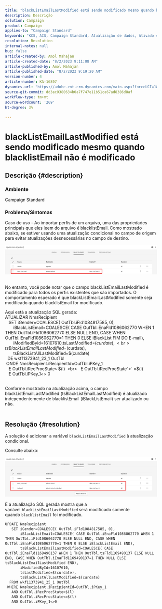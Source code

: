 ```yaml
---
title: "blackListEmailLastModified está sendo modificado mesmo quando blacklistEmail não é modificado"
description: Descrição
solution: Campaign
product: Campaign
applies-to: "Campaign Standard"
keywords: "KCS, ACS, Campaign Standard, Atualização de dados, Ativado se, blacklistEmail, blackListEmailLastModified "
resolution: Resolution
internal-notes: null
bug: false
article-created-by: Amol Mahajan
article-created-date: "8/2/2023 9:11:08 AM"
article-published-by: Amol Mahajan
article-published-date: "8/2/2023 9:19:20 AM"
version-number: 4
article-number: KA-16897
dynamics-url: "https://adobe-ent.crm.dynamics.com/main.aspx?forceUCI=1&pagetype=entityrecord&etn=knowledgearticle&id=d2a14d7e-1431-ee11-bdf3-6045bd006b3d"
source-git-commit: dd3ac0380634b0a7f747e11b51ca67ad8386d8af
workflow-type: tm+mt
source-wordcount: '209'
ht-degree: 3%

---
```


# blackListEmailLastModified está sendo modificado mesmo quando blacklistEmail não é modificado

## Descrição {#description}


### <b>Ambiente</b>

Campaign Standard



### <b>Problema/Sintomas</b>

Caso de uso - Ao importar perfis de um arquivo, uma das propriedades principais que eles leem do arquivo é blacklistEmail. Como mostrado abaixo, se estiver usando uma atualização condicional no campo de origem para evitar atualizações desnecessárias no campo de destino.



![](assets/___d3a14d7e-1431-ee11-bdf3-6045bd006b3d___.jpeg)


<br>No entanto, você pode notar que o campo blackListEmailLastModified é modificado para todos os perfis existentes que são importados. O comportamento esperado é que blackListEmailLastModified somente seja modificado quando blacklistEmail for modificado.

Aqui está a atualização SQL gerada:
<br>ATUALIZAR NmsRecipient 
<br>   SET iGender=COALESCE( OutTbl.iFld1084817585, 0),
<br>       iBlackListEmail=COALESCE( CASE OutTbl.iEnaFld1086062770 WHEN 1 THEN OutTbl.iFld1086062770 ELSE NULL END, CASE WHEN OutTbl.iEnaFld1086062770=1 THEN 0 ELSE iBlackList FIM DO E-mail),
<br>       iModifiedById=16107610,tsLastModified=$(curdate),
<br>       tsBlackListEmailLastModified=$(curdate),
<br>       tsBlackListAllLastModified=$(curdate) 
<br>  DE wkf11373941_23_1 OutTbl 
<br> ONDE NmsRecipient.iRecipientId=OutTbl.iPKey_1 
<br>   E OutTbl.iRecProcState`>` $(l) 
<br>   E OutTbl.iRecProcState`<` =$(l) 
<br>   E OutTbl.iPKey_1`<` `>` 0


<br>Conforme mostrado na atualização acima, o campo blackListEmailLastModified (tsBlackListEmailLastModified) é atualizado independentemente de blacklistEmail (iBlackListEmail) ser atualizado ou não.
<br> 

## Resolução {#resolution}


A solução é adicionar a variável `blackListEmailLastModified` à atualização condicional.

Consulte abaixo:

![](assets/46d6b7ee-ab97-eb11-b1ac-002248093c2a.png)

E a atualização SQL gerada mostra que a variável `blackListEmailLastModified` será modificado somente quando `blacklistEmail` foi modificado.




```
UPDATE NmsRecipient 
   SET iGender=COALESCE( OutTbl.iFld1084817585, 0),
       iBlackListEmail=COALESCE( CASE OutTbl.iEnaFld1086062770 WHEN 1 THEN OutTbl.iFld1086062770 ELSE NULL END, CASE WHEN OutTbl.iEnaFld1086062770=1 THEN 0 ELSE iBlackListEmail END),
       tsBlackListEmailLastModified=COALESCE( CASE OutTbl.iEnaFld1169490137 WHEN 1 THEN OutTbl.tsFld1169490137 ELSE NULL END, CASE WHEN OutTbl.iEnaFld1169490137=1 THEN NULL ELSE tsBlackListEmailLastModified END),
       iModifiedById=16107610,
       tsLastModified=$(curdate),
       tsBlackListAllLastModified=$(curdate) 
  FROM wkf11373941_25_1 OutTbl 
 WHERE NmsRecipient.iRecipientId=OutTbl.iPKey_1 
   AND OutTbl.iRecProcState>$(l) 
   AND OutTbl.iRecProcState<=$(l) 
   AND OutTbl.iPKey_1<>0
```




